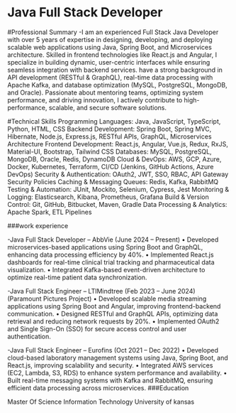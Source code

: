 # Java Full Stack Developer
#Professional Summary
-I am an experienced Full Stack Java Developer with over 5 years of expertise in designing, developing, and deploying scalable web applications using Java, Spring Boot, and Microservices architecture. Skilled in frontend technologies like React.js and Angular, I specialize in building dynamic, user-centric interfaces while ensuring seamless integration with backend services. have a strong background in API development (RESTful & GraphQL), real-time data processing with Apache Kafka, and database optimization (MySQL, PostgreSQL, MongoDB, and Oracle). Passionate about mentoring teams, optimizing system performance, and driving innovation, I actively contribute to high-performance, scalable, and secure software solutions.

#Technical Skills
	Programming Languages: Java, JavaScript, TypeScript, Python, HTML, CSS
	Backend Development: Spring Boot, Spring MVC, Hibernate, Node.js, Express.js, RESTful APIs, GraphQL, Microservices Architecture
	Frontend Development: React.js, Angular, Vue.js, Redux, RxJS, Material-UI, Bootstrap, Tailwind CSS
	Databases: MySQL, PostgreSQL, MongoDB, Oracle, Redis, DynamoDB
	Cloud & DevOps: AWS, GCP, Azure, Docker, Kubernetes, Terraform, CI/CD (Jenkins, GitHub Actions, Azure DevOps)
	Security & Authentication: OAuth2, JWT, SSO, RBAC, API Gateway Security Policies
	Caching & Messaging Queues: Redis, Kafka, RabbitMQ
	Testing & Automation: JUnit, Mockito, Selenium, Cypress, Jest
	Monitoring & Logging: Elasticsearch, Kibana, Prometheus, Grafana
	Build & Version Control: Git, GitHub, Bitbucket, Maven, Gradle
	Data Processing & Analytics: Apache Spark, ETL Pipelines
 
###work experience

-Java Full Stack Developer – AbbVie (June 2024 – Present)
	•	Developed microservices-based applications using Spring Boot and GraphQL, enhancing data processing efficiency by 40%.
	•	Implemented React.js dashboards for real-time clinical trial tracking and pharmaceutical data visualization.
	•	Integrated Kafka-based event-driven architecture to optimize real-time patient data synchronization.

-Java Full Stack Engineer – LTIMindtree (Feb 2023 – June 2024) (Paramount Pictures Project)
	•	Developed scalable media streaming applications using Spring Boot and Angular, improving frontend-backend communication.
	•	Designed RESTful and GraphQL APIs, optimizing data retrieval and reducing network requests by 20%.
	•	Implemented OAuth2 and Single Sign-On (SSO) for secure access control and user authentication.

-Java Full Stack Engineer – Eurofins (Oct 2021 – Dec 2022)
	•	Developed cloud-based laboratory management systems using Java, Spring Boot, and React.js, improving scalability and security.
	•	Integrated AWS services (EC2, Lambda, S3, RDS) to enhance system performance and availability.
	•	Built real-time messaging systems with Kafka and RabbitMQ, ensuring efficient data processing across microservices.
 ###Education
 
Master Of Science Information Technology      University of kansas

